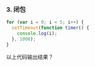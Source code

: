 ### 3. 闭包

```js
for (var i = 0; i < 5; i++) {
  setTimeout(function timer() {
    console.log(i);
  }, 1000);
}
```

以上代码输出结果？